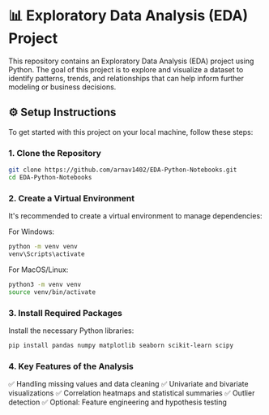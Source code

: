 # 📊 Exploratory Data Analysis (EDA) Project

This repository contains an Exploratory Data Analysis (EDA) project using Python. The goal of this project is to explore and visualize a dataset to identify patterns, trends, and relationships that can help inform further modeling or business decisions.

## ⚙️ Setup Instructions

To get started with this project on your local machine, follow these steps:

### 1. Clone the Repository

```bash
git clone https://github.com/arnav1402/EDA-Python-Notebooks.git
cd EDA-Python-Notebooks
```

### 2. Create a Virtual Environment
It's recommended to create a virtual environment to manage dependencies:

For Windows:
```bash
python -m venv venv
venv\Scripts\activate
```
For MacOS/Linux:
```bash
python3 -m venv venv
source venv/bin/activate
```

### 3. Install Required Packages
Install the necessary Python libraries:

```bash
pip install pandas numpy matplotlib seaborn scikit-learn scipy
```

### 4. Key Features of the Analysis
✅ Handling missing values and data cleaning
✅ Univariate and bivariate visualizations
✅ Correlation heatmaps and statistical summaries
✅ Outlier detection
✅ Optional: Feature engineering and hypothesis testing

